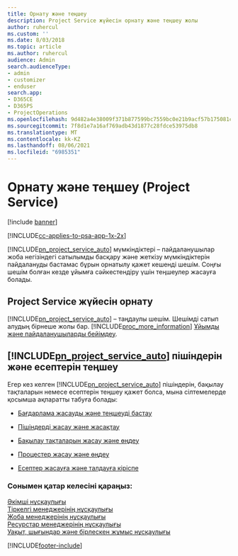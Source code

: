 ```yaml
---
title: Орнату және теңшеу
description: Project Service жүйесін орнату және теңшеу жолы
author: ruhercul
ms.custom: ''
ms.date: 8/03/2018
ms.topic: article
ms.author: ruhercul
audience: Admin
search.audienceType:
- admin
- customizer
- enduser
search.app:
- D365CE
- D365PS
- ProjectOperations
ms.openlocfilehash: 9d482a4e38009f371b877599bc7559bc0e21b9acf57b175081c8618236163585
ms.sourcegitcommit: 7f8d1e7a16af769adb43d1877c28fdce53975db8
ms.translationtype: MT
ms.contentlocale: kk-KZ
ms.lasthandoff: 08/06/2021
ms.locfileid: "6985351"
---
```

# <a name="install-and-customize-project-service"></a>Орнату және теңшеу (Project Service)

[!include [banner](../includes/psa-now-project-operations.md)]

[!INCLUDE[cc-applies-to-psa-app-1x-2x](../includes/cc-applies-to-psa-app-1x-2x.md)]

[!INCLUDE[pn_project_service_auto](../includes/pn-project-service-auto.md)] мүмкіндіктері – пайдаланушылар жоба негізіндегі сатылымды басқару және жеткізу мүмкіндіктерін пайдалануды бастамас бұрын орнатылу қажет кешенді шешім. Соңғы шешім болған кезде ұйымға сәйкестендіру үшін теңшеулер жасауға болады.  
<!-- TODO: I expect to find the information on how to get and install this here. Please find that and add it here. Same for Project Service.--> 
  
## <a name="install-project-service"></a>Project Service жүйесін орнату  
 [!INCLUDE[pn_project_service_auto](../includes/pn-project-service-auto.md)] – таңдаулы шешім. Шешімді сатып алудың бірнеше жолы бар. [!INCLUDE[proc_more_information](../includes/proc-more-information.md)] [Ұйымды және пайдаланушыларды бейімдеу](/dynamics365/customerengagement/on-premises/admin/onboard-your-organization-and-users-to-dynamics-365-online).  
  
## <a name="customize-pn_project_service_auto-forms-and-reports"></a>[!INCLUDE[pn_project_service_auto](../includes/pn-project-service-auto.md)] пішіндерін және есептерін теңшеу  
 Егер кез келген [!INCLUDE[pn_project_service_auto](../includes/pn-project-service-auto.md)] пішіндерін, бақылау тақталарын немесе есептерін теңшеу қажет болса, мына сілтемелерде қосымша ақпаратты табуға болады:  
  
- [Бағдарлама жасауды және теңшеуді бастау](/dynamics365/customerengagement/on-premises/customize/getting-started-customization)  
  
- [Пішіндерді жасау және жасақтау](/dynamics365/customerengagement/on-premises/customize/create-design-forms)  
  
- [Бақылау тақталарын жасау және өңдеу](/dynamics365/customerengagement/on-premises/customize/create-edit-dashboards)  
  
- [Процестер жасау және өңдеу](/dynamics365/customerengagement/on-premises/customize/guide-staff-through-common-tasks-processes)  
  
- [Есептер жасауға және талдауға кіріспе](/dynamics365/customerengagement/on-premises/analytics/reporting-analytics-with-dynamics-365)  
  
### <a name="see-also"></a>Сонымен қатар келесіні қараңыз:  
 [Әкімші нұсқаулығы](../psa/admin-guide.md)   
 [Тіркелгі менеджерінің нұсқаулығы](../psa/account-manager-guide.md)   
 [Жоба менеджерінің нұсқаулығы](../psa/project-manager-guide.md)   
 [Ресурстар менеджерінің нұсқаулығы](../psa/resource-manager-guide.md)   
 [Уақыт, шығындар және бірлескен жұмыс нұсқаулығы](../psa/time-expense-collaboration-guide.md)


[!INCLUDE[footer-include](../includes/footer-banner.md)]